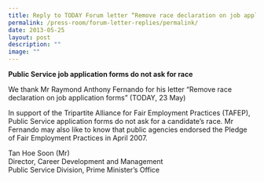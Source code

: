 ```yaml
---
title: Reply to TODAY Forum letter “Remove race declaration on job application forms”
permalink: /press-room/forum-letter-replies/permalink/
date: 2013-05-25
layout: post
description: ""
image: ""
---
```

**Public Service job application forms do not ask for race**

We thank Mr Raymond Anthony Fernando for his letter “Remove race declaration on job application forms” (TODAY, 23 May)  
  
In support of the Tripartite Alliance for Fair Employment Practices (TAFEP), Public Service application forms do not ask for a candidate’s race. Mr Fernando may also like to know that public agencies endorsed the Pledge of Fair Employment Practices in April 2007.  
  
  
Tan Hoe Soon (Mr)  
Director, Career Development and Management  
Public Service Division, Prime Minister’s Office